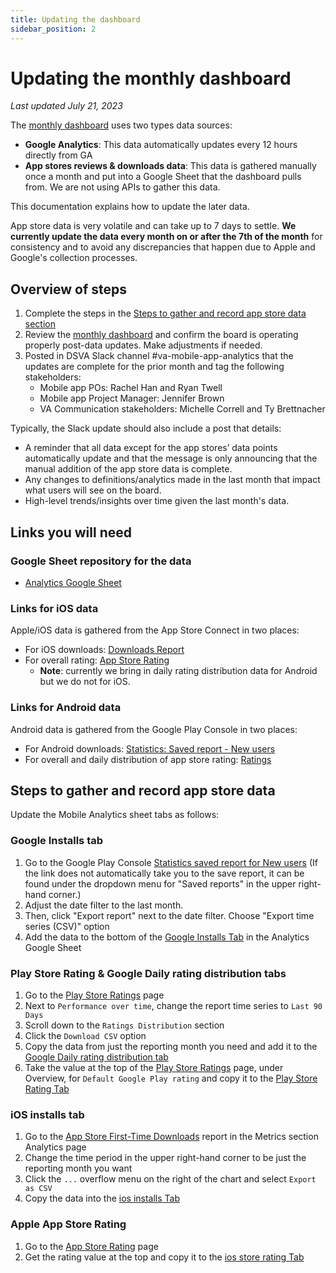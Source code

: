 ```yaml
---
title: Updating the dashboard
sidebar_position: 2
---
```


# Updating the monthly dashboard
*Last updated July 21, 2023*

The [monthly dashboard](Dashboard.md) uses two types data sources: 
* **Google Analytics**: This data automatically updates every 12 hours directly from GA
* **App stores reviews & downloads data**: This data is gathered manually once a month and put into a Google Sheet that the dashboard pulls from. We are not using APIs to gather this data.

This documentation explains how to update the later data.

App store data is very volatile and can take up to 7 days to settle. **We currently update the data every month on or after the 7th of the month** for consistency and to avoid any discrepancies that happen due to Apple and Google's collection processes. 

## Overview of steps
1. Complete the steps in the [Steps to gather and record app store data section](#Steps-to-gather-and-record-app-store-data)
2. Review the [monthly dashboard](Dashboard.md) and confirm the board is operating properly post-data updates. Make adjustments if needed.
3. Posted in DSVA Slack channel #va-mobile-app-analytics that the updates are complete for the prior month and tag the following stakeholders:
    * Mobile app POs: Rachel Han and Ryan Twell 
    * Mobile app Project Manager: Jennifer Brown 
    * VA Communication stakeholders: Michelle Correll and Ty Brettnacher

Typically, the Slack update should also include a post that details:
* A reminder that all data except for the app stores’ data points automatically update and that the message is only announcing that the manual addition of the app store data is complete.
* Any changes to definitions/analytics made in the last month that impact what users will see on the board.
* High-level trends/insights over time given the last month's data.

## Links you will need
### Google Sheet repository for the data
- [Analytics Google Sheet](https://docs.google.com/spreadsheets/d/1TlhGlT8ker4nvhoOhjxHw5aKwv4kjS_Ucd8KOd1y3tA/edit#gid=193762787)

### Links for iOS data
Apple/iOS data is gathered from the App Store Connect in two places:
- For iOS downloads: [Downloads Report](https://appstoreconnect.apple.com/analytics/app/d30/1559609596/metrics?annotationsVisible=true&chartType=singleaxis&measureKey=units&zoomType=day)
- For overall rating: [App Store Rating](https://appstoreconnect.apple.com/apps/1559609596/appstore/activity/ios/ratingsResponses?m=)
    - **Note**: currently we bring in daily rating distribution data for Android but we do not for iOS.

### Links for Android data
Android data is gathered from the Google Play Console in two places:
- For Android downloads: [Statistics: Saved report - New users](https://play.google.com/console/u/0/developers/7507611851470273082/app/4974294731909201030/statistics?metrics=USER_ACQUISITION-NEW-EVENTS-PER_INTERVAL-DAY&dimension=COUNTRY&dimensionValues=OVERALL&dateRange=2023_6_7-2023_7_6&tab=APP_STATISTICS&ctpMetric=DAU_MAU-ACQUISITION_UNSPECIFIED-COUNT_UNSPECIFIED-CALCULATION_UNSPECIFIED-DAY&ctpDateRange=2023_6_7-2023_7_6&ctpDimension=COUNTRY&ctpDimensionValue=OVERALL&ctpPeersetKey=3%3A7098e2ceb59ccf42)
- For overall and daily distribution of app store rating: [Ratings](https://play.google.com/console/u/0/developers/7507611851470273082/app/4974294731909201030/user-feedback/ratings)

## Steps to gather and record app store data
Update the Mobile Analytics sheet tabs as follows:
### Google Installs tab
1. Go to the Google Play Console [Statistics saved report for New users](https://play.google.com/console/u/0/developers/7507611851470273082/app/4974294731909201030/statistics?metrics=USER_ACQUISITION-NEW-EVENTS-PER_INTERVAL-DAY&dimension=COUNTRY&dimensionValues=OVERALL&dateRange=2023_6_7-2023_7_6&tab=APP_STATISTICS&ctpMetric=DAU_MAU-ACQUISITION_UNSPECIFIED-COUNT_UNSPECIFIED-CALCULATION_UNSPECIFIED-DAY&ctpDateRange=2023_6_7-2023_7_6&ctpDimension=COUNTRY&ctpDimensionValue=OVERALL&ctpPeersetKey=3%3A7098e2ceb59ccf42) (If the link does not automatically take you to the save report, it can be found under the dropdown menu for "Saved reports" in the upper right-hand corner.)
2. Adjust the date filter to the last month.
3. Then, click "Export report" next to the date filter. Choose "Export time series (CSV)" option
4. Add the data to the bottom of the [Google Installs Tab](https://docs.google.com/spreadsheets/d/1TlhGlT8ker4nvhoOhjxHw5aKwv4kjS_Ucd8KOd1y3tA/edit#gid=136850874) in the Analytics Google Sheet

### Play Store Rating & Google Daily rating distribution tabs
1. Go to the [Play Store Ratings](https://play.google.com/console/u/0/developers/7507611851470273082/app/4974294731909201030/user-feedback/ratings) page
2. Next to `Performance over time`, change the report time series to `Last 90 Days`
3. Scroll down to the `Ratings Distribution` section
4. Click the `Download CSV` option 
5. Copy the data from just the reporting month you need and add it to the [Google Daily rating distribution tab](https://docs.google.com/spreadsheets/d/1TlhGlT8ker4nvhoOhjxHw5aKwv4kjS_Ucd8KOd1y3tA/edit#gid=974990099)
6. Take the value at the top of the [Play Store Ratings](https://play.google.com/console/u/0/developers/7507611851470273082/app/4974294731909201030/user-feedback/ratings) page, under Overview, for `Default Google Play rating` and copy it to the [Play Store Rating Tab](https://docs.google.com/spreadsheets/d/1TlhGlT8ker4nvhoOhjxHw5aKwv4kjS_Ucd8KOd1y3tA/edit#gid=458611038)

### iOS installs tab
1. Go to the [App Store First-Time Downloads](https://appstoreconnect.apple.com/analytics/app/d30/1559609596/metrics?annotationsVisible=true&chartType=singleaxis&measureKey=units&zoomType=day) report in the Metrics section Analytics  page
2. Change the time period in the upper right-hand corner to be just the reporting month you want
3. Click the `...` overflow menu on the right of the chart and select `Export as CSV`
4. Copy the data into the [ios installs Tab](https://docs.google.com/spreadsheets/d/1TlhGlT8ker4nvhoOhjxHw5aKwv4kjS_Ucd8KOd1y3tA/edit#gid=193762787)

### Apple App Store Rating
1. Go to the [App Store Rating](https://appstoreconnect.apple.com/apps/1559609596/appstore/activity/ios/ratingsResponses) page
2. Get the rating value at the top and copy it to the [ios store rating Tab](https://docs.google.com/spreadsheets/d/1TlhGlT8ker4nvhoOhjxHw5aKwv4kjS_Ucd8KOd1y3tA/edit#gid=774069486)
